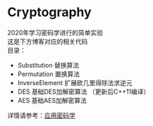 # Cryptography
2020年学习密码学进行的简单实验  
这是下方博客对应的相关代码  
目录：  
* Substitution 替换算法
* Permutation 置换算法
* InverseElement 扩展欧几里得除法求逆元
* DES 基础DES加解密算法 （更新后C++11编译）
* AES 基础AES加解密算法

详情请参考：[应用密码学](https://holmecat.github.io/tag/xojsxweYA/)